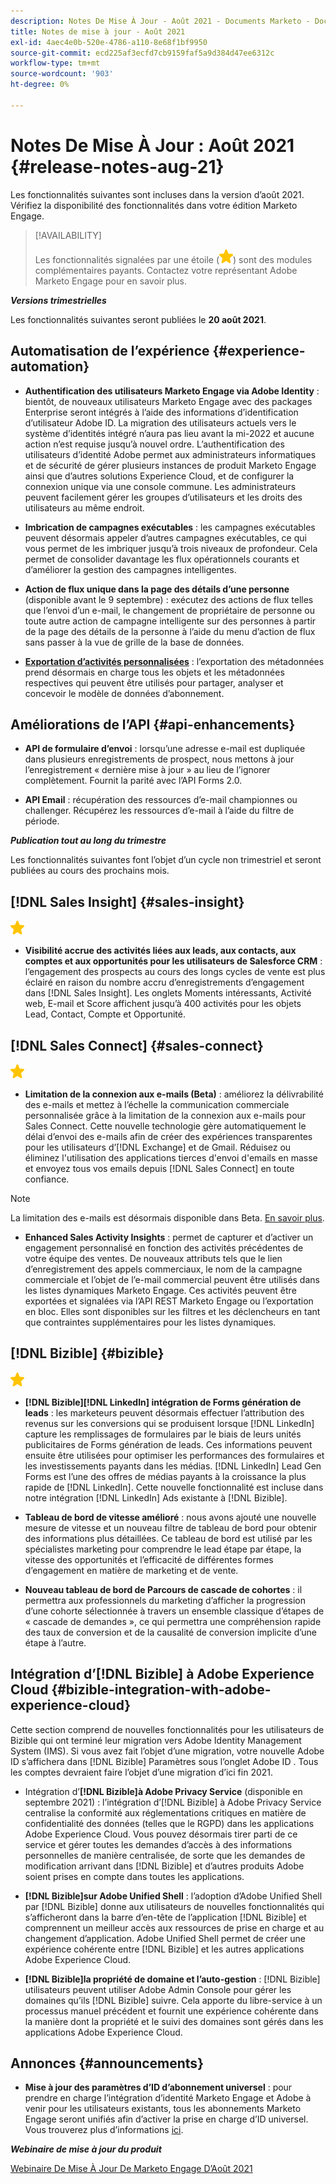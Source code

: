 ```yaml
---
description: Notes De Mise À Jour - Août 2021 - Documents Marketo - Documentation Du Produit
title: Notes de mise à jour - Août 2021
exl-id: 4aec4e0b-520e-4786-a110-8e68f1bf9950
source-git-commit: ecd225af3ecfd7cb9159faf5a9d384d47ee6312c
workflow-type: tm+mt
source-wordcount: '903'
ht-degree: 0%

---
```


# Notes De Mise À Jour : Août 2021 {#release-notes-aug-21}

Les fonctionnalités suivantes sont incluses dans la version d’août 2021. Vérifiez la disponibilité des fonctionnalités dans votre édition Marketo Engage.

>[!AVAILABILITY]
>
>Les fonctionnalités signalées par une étoile (![](assets/yellow-star.png)) sont des modules complémentaires payants. Contactez votre représentant Adobe Marketo Engage pour en savoir plus.

**_Versions trimestrielles_**

Les fonctionnalités suivantes seront publiées le **20 août 2021**.

## Automatisation de l’expérience {#experience-automation}

* **Authentification des utilisateurs Marketo Engage via Adobe Identity** : bientôt, de nouveaux utilisateurs Marketo Engage avec des packages Enterprise seront intégrés à l’aide des informations d’identification d’utilisateur Adobe ID. La migration des utilisateurs actuels vers le système d’identités intégré n’aura pas lieu avant la mi-2022 et aucune action n’est requise jusqu’à nouvel ordre. L’authentification des utilisateurs d’identité Adobe permet aux administrateurs informatiques et de sécurité de gérer plusieurs instances de produit Marketo Engage ainsi que d’autres solutions Experience Cloud, et de configurer la connexion unique via une console commune. Les administrateurs peuvent facilement gérer les groupes d’utilisateurs et les droits des utilisateurs au même endroit.

* **Imbrication de campagnes exécutables** : les campagnes exécutables peuvent désormais appeler d’autres campagnes exécutables, ce qui vous permet de les imbriquer jusqu’à trois niveaux de profondeur. Cela permet de consolider davantage les flux opérationnels courants et d’améliorer la gestion des campagnes intelligentes.

* **Action de flux unique dans la page des détails d’une personne** (disponible avant le 9 septembre) : exécutez des actions de flux telles que l’envoi d’un e-mail, le changement de propriétaire de personne ou toute autre action de campagne intelligente sur des personnes à partir de la page des détails de la personne à l’aide du menu d’action de flux sans passer à la vue de grille de la base de données.

* **[Exportation d’activités personnalisées](/help/marketo/product-docs/administration/marketo-custom-activities/custom-activity-metadata-export.md)** : l’exportation des métadonnées prend désormais en charge tous les objets et les métadonnées respectives qui peuvent être utilisés pour partager, analyser et concevoir le modèle de données d’abonnement.

## Améliorations de l’API {#api-enhancements}

* **API de formulaire d’envoi** : lorsqu’une adresse e-mail est dupliquée dans plusieurs enregistrements de prospect, nous mettons à jour l’enregistrement « dernière mise à jour » au lieu de l’ignorer complètement. Fournit la parité avec l’API Forms 2.0.

* **API Email** : récupération des ressources d’e-mail championnes ou challenger. Récupérez les ressources d’e-mail à l’aide du filtre de période.

**_Publication tout au long du trimestre_**

Les fonctionnalités suivantes font l’objet d’un cycle non trimestriel et seront publiées au cours des prochains mois.

## [!DNL Sales Insight] {#sales-insight}

![(étoile)](assets/yellow-star.png)

* **Visibilité accrue des activités liées aux leads, aux contacts, aux comptes et aux opportunités pour les utilisateurs de Salesforce CRM** : l’engagement des prospects au cours des longs cycles de vente est plus éclairé en raison du nombre accru d’enregistrements d’engagement dans [!DNL Sales Insight]. Les onglets Moments intéressants, Activité web, E-mail et Score affichent jusqu’à 400 activités pour les objets Lead, Contact, Compte et Opportunité.

## [!DNL Sales Connect] {#sales-connect}

![(étoile)](assets/yellow-star.png)

* **Limitation de la connexion aux e-mails (Beta)** : améliorez la délivrabilité des e-mails et mettez à l’échelle la communication commerciale personnalisée grâce à la limitation de la connexion aux e-mails pour Sales Connect. Cette nouvelle technologie gère automatiquement le délai d’envoi des e-mails afin de créer des expériences transparentes pour les utilisateurs d’[!DNL Exchange] et de Gmail. Réduisez ou éliminez l&#39;utilisation des applications tierces d&#39;envoi d&#39;emails en masse et envoyez tous vos emails depuis [!DNL Sales Connect] en toute confiance.

>[!NOTE]
>
>La limitation des e-mails est désormais disponible dans Beta. [En savoir plus](/help/marketo/product-docs/marketo-sales-connect/email/email-delivery/email-connection-throttling.md).

* **Enhanced Sales Activity Insights** : permet de capturer et d’activer un engagement personnalisé en fonction des activités précédentes de votre équipe des ventes. De nouveaux attributs tels que le lien d’enregistrement des appels commerciaux, le nom de la campagne commerciale et l’objet de l’e-mail commercial peuvent être utilisés dans les listes dynamiques Marketo Engage.  Ces activités peuvent être exportées et signalées via l’API REST Marketo Engage ou l’exportation en bloc. Elles sont disponibles sur les filtres et les déclencheurs en tant que contraintes supplémentaires pour les listes dynamiques.

## [!DNL Bizible] {#bizible}

![](assets/yellow-star.png)

* **[!DNL Bizible][!DNL LinkedIn] intégration de Forms génération de leads** : les marketeurs peuvent désormais effectuer l’attribution des revenus sur les conversions qui se produisent lorsque [!DNL LinkedIn] capture les remplissages de formulaires par le biais de leurs unités publicitaires de Forms génération de leads. Ces informations peuvent ensuite être utilisées pour optimiser les performances des formulaires et les investissements payants dans les médias. [!DNL LinkedIn] Lead Gen Forms est l’une des offres de médias payants à la croissance la plus rapide de [!DNL LinkedIn]. Cette nouvelle fonctionnalité est incluse dans notre intégration [!DNL LinkedIn] Ads existante à [!DNL Bizible]. 
 
* **Tableau de bord de vitesse amélioré** : nous avons ajouté une nouvelle mesure de vitesse et un nouveau filtre de tableau de bord pour obtenir des informations plus détaillées. Ce tableau de bord est utilisé par les spécialistes marketing pour comprendre le lead étape par étape, la vitesse des opportunités et l’efficacité de différentes formes d’engagement en matière de marketing et de vente.

* **Nouveau tableau de bord de Parcours de cascade de cohortes** : il permettra aux professionnels du marketing d’afficher la progression d’une cohorte sélectionnée à travers un ensemble classique d’étapes de « cascade de demandes », ce qui permettra une compréhension rapide des taux de conversion et de la causalité de conversion implicite d’une étape à l’autre.

## Intégration d’[!DNL Bizible] à Adobe Experience Cloud {#bizible-integration-with-adobe-experience-cloud}

Cette section comprend de nouvelles fonctionnalités pour les utilisateurs de Bizible qui ont terminé leur migration vers Adobe Identity Management System (IMS). Si vous avez fait l’objet d’une migration, votre nouvelle Adobe ID s’affichera dans [!DNL Bizible] Paramètres sous l’onglet Adobe ID . Tous les comptes devraient faire l’objet d’une migration d’ici fin 2021.

* Intégration d’**[!DNL Bizible]à Adobe Privacy Service** (disponible en septembre 2021) : l’intégration d’[!DNL Bizible] à Adobe Privacy Service centralise la conformité aux réglementations critiques en matière de confidentialité des données (telles que le RGPD) dans les applications Adobe Experience Cloud. Vous pouvez désormais tirer parti de ce service et gérer toutes les demandes d’accès à des informations personnelles de manière centralisée, de sorte que les demandes de modification arrivant dans [!DNL Bizible] et d’autres produits Adobe soient prises en compte dans toutes les applications.

* **[!DNL Bizible]sur Adobe Unified Shell** : l’adoption d’Adobe Unified Shell par [!DNL Bizible] donne aux utilisateurs de nouvelles fonctionnalités qui s’afficheront dans la barre d’en-tête de l’application [!DNL Bizible] et comprennent un meilleur accès aux ressources de prise en charge et au changement d’application. Adobe Unified Shell permet de créer une expérience cohérente entre [!DNL Bizible] et les autres applications Adobe Experience Cloud.

* **[!DNL Bizible]la propriété de domaine et l’auto-gestion** : [!DNL Bizible] utilisateurs peuvent utiliser Adobe Admin Console pour gérer les domaines qu’ils [!DNL Bizible] suivre. Cela apporte du libre-service à un processus manuel précédent et fournit une expérience cohérente dans la manière dont la propriété et le suivi des domaines sont gérés dans les applications Adobe Experience Cloud.

## Annonces {#announcements}

* **Mise à jour des paramètres d’ID d’abonnement universel** : pour prendre en charge l’intégration d’identité Marketo Engage et Adobe à venir pour les utilisateurs existants, tous les abonnements Marketo Engage seront unifiés afin d’activer la prise en charge d’ID universel. Vous trouverez plus d’informations [ici](/help/marketo/product-docs/administration/settings/using-a-universal-id-for-subscription-login.md).

**_Webinaire de mise à jour du produit_**

[Webinaire De Mise À Jour De Marketo Engage D’Août 2021](https://engage.marketo.com/August21_Release_Webinar.html)
